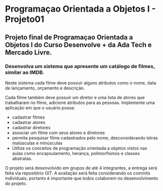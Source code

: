 # Programaçao Orientada a Objetos I - Projeto01

## Projeto final de Programaçao Orientada a Objetos I do Curso Desenvolve + da Ada Tech e Mercado Livre.

### Desenvolva um sistema que apresente um catálogo de filmes, similar ao IMDB.

Neste sistema cada filme deve possuir alguns atributos como o nome, data de lançamento, orçamento e descrição.

Cada filme também deve possuir um diretor e uma lista de atores que trabalharam no filme, adicione atributos para as pessoas. Implemente uma aplicação em que o usuário possa:

* cadastrar filmes
* cadastrar atores
* cadastrar diretores
* associar um filme com seus atores e diretores
* permita pesquisar filme cadastrados pelo nome, desconsiderando letras maiúsculas e minúsculas
* Utilize os conceitos de programação orientada a objetos vistos nas aulas como encapsulamento, herança, polimorfismos e classes abstratas.

O projeto será desenvolvido em grupos de até 4 integrantes, a entrega será feita via repositório GIT. A avaliação será feita considerando os commits individuais, portanto é importante que todos colaborem no desenvolvimento do projeto.
